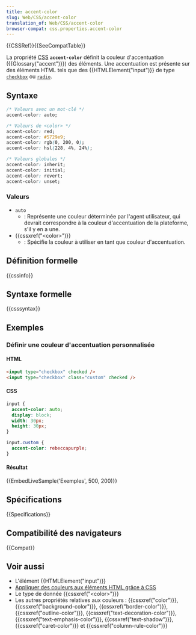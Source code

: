 ```yaml
---
title: accent-color
slug: Web/CSS/accent-color
translation_of: Web/CSS/accent-color
browser-compat: css.properties.accent-color
---
```

{{CSSRef}}{{SeeCompatTable}}

La propriété [CSS](/fr/docs/Web/CSS) **`accent-color`** définit la couleur d'accentuation ({{Glossary("accent")}}) des éléments. Une accentuation est présente sur des éléments HTML tels que des {{HTMLElement("input")}} de type [`checkbox`](/fr/docs/Web/HTML/Element/input/checkbox) ou [`radio`](/fr/docs/Web/HTML/Element/input/radio).

## Syntaxe

```css
/* Valeurs avec un mot-clé */
accent-color: auto;

/* Valeurs de <color> */
accent-color: red;
accent-color: #5729e9;
accent-color: rgb(0, 200, 0);
accent-color: hsl(228, 4%, 24%);

/* Valeurs globales */
accent-color: inherit;
accent-color: initial;
accent-color: revert;
accent-color: unset;
```

### Valeurs

- `auto`
  - : Représente une couleur déterminée par l'agent utilisateur, qui devrait correspondre à la couleur d'accentuation de la plateforme, s'il y en a une.
- {{cssxref("&lt;color&gt;")}}
  - : Spécifie la couleur à utiliser en tant que couleur d'accentuation.

## Définition formelle

{{cssinfo}}

## Syntaxe formelle

{{csssyntax}}

## Exemples

### Définir une couleur d'accentuation personnalisée

#### HTML

```html
<input type="checkbox" checked />
<input type="checkbox" class="custom" checked />
```

#### CSS

```css
input {
  accent-color: auto;
  display: block;
  width: 30px;
  height: 30px;
}

input.custom {
  accent-color: rebeccapurple;
}
```

#### Résultat

{{EmbedLiveSample('Exemples', 500, 200)}}

## Spécifications

{{Specifications}}

## Compatibilité des navigateurs

{{Compat}}

## Voir aussi

- L'élément {{HTMLElement("input")}}
- [Appliquer des couleurs aux éléments HTML grâce à CSS](/fr/docs/Web/HTML/Applying_color)
- Le type de donnée {{cssxref("&lt;color&gt;")}}
- Les autres propriétés relatives aux couleurs : {{cssxref("color")}}, {{cssxref("background-color")}}, {{cssxref("border-color")}}, {{cssxref("outline-color")}}, {{cssxref("text-decoration-color")}}, {{cssxref("text-emphasis-color")}}, {{cssxref("text-shadow")}}, {{cssxref("caret-color")}} et {{cssxref("column-rule-color")}}
